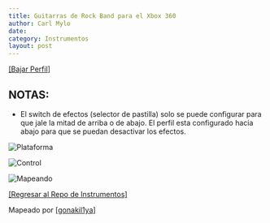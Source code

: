 ```yaml
---
title: Guitarras de Rock Band para el Xbox 360
author: Carl Mylo
date: 
category: Instrumentos
layout: post
---
```


[[Bajar Perfil]](https://github.com/hmxmilohax/rb3-pc/raw/main/instrument-repo/Xbox%20360%20Rock%20Band%20Guitar.7z)

## NOTAS:

* El switch de efectos (selector de pastilla) solo se puede configurar para que jale la mitad de arriba o de abajo. El perfil esta configurado hacia abajo para que se puedan desactivar los efectos.

![Plataforma](https://raw.githubusercontent.com/hmxmilohax/rb3-pc/main/assets/images/instruments/plat/360.png "Plataforma") 

![Control](https://raw.githubusercontent.com/hmxmilohax/rb3-pc/main/assets/images/instruments/cont/rbgtrscontroller.png "Control") 

![Mapeando](https://raw.githubusercontent.com/hmxmilohax/rb3-pc/main/assets/images/instruments/360rbgtrsmapping.png "Mapeando") 

[[Regresar al Repo de Instrumentos]](https://rb3pc.milohax.org/espanol/repodeinst/#lista-de-instrumentos)



Mapeado por [[gonakil1ya]](https://linktr.ee/Gonakil1ya)